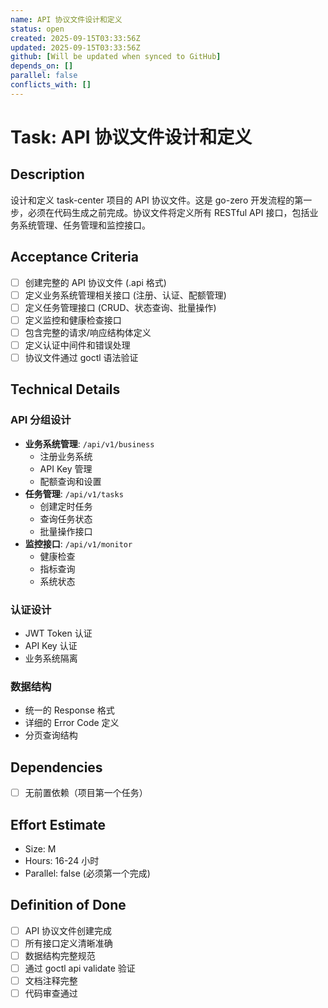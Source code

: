 ```yaml
---
name: API 协议文件设计和定义
status: open
created: 2025-09-15T03:33:56Z
updated: 2025-09-15T03:33:56Z
github: [Will be updated when synced to GitHub]
depends_on: []
parallel: false
conflicts_with: []
---
```


# Task: API 协议文件设计和定义

## Description
设计和定义 task-center 项目的 API 协议文件。这是 go-zero 开发流程的第一步，必须在代码生成之前完成。协议文件将定义所有 RESTful API 接口，包括业务系统管理、任务管理和监控接口。

## Acceptance Criteria
- [ ] 创建完整的 API 协议文件 (.api 格式)
- [ ] 定义业务系统管理相关接口 (注册、认证、配额管理)
- [ ] 定义任务管理接口 (CRUD、状态查询、批量操作)
- [ ] 定义监控和健康检查接口
- [ ] 包含完整的请求/响应结构体定义
- [ ] 定义认证中间件和错误处理
- [ ] 协议文件通过 goctl 语法验证

## Technical Details
### API 分组设计
- **业务系统管理**: `/api/v1/business`
  - 注册业务系统
  - API Key 管理
  - 配额查询和设置
- **任务管理**: `/api/v1/tasks`
  - 创建定时任务
  - 查询任务状态
  - 批量操作接口
- **监控接口**: `/api/v1/monitor`
  - 健康检查
  - 指标查询
  - 系统状态

### 认证设计
- JWT Token 认证
- API Key 认证
- 业务系统隔离

### 数据结构
- 统一的 Response 格式
- 详细的 Error Code 定义
- 分页查询结构

## Dependencies
- [ ] 无前置依赖（项目第一个任务）

## Effort Estimate
- Size: M
- Hours: 16-24 小时
- Parallel: false (必须第一个完成)

## Definition of Done
- [ ] API 协议文件创建完成
- [ ] 所有接口定义清晰准确
- [ ] 数据结构完整规范
- [ ] 通过 goctl api validate 验证
- [ ] 文档注释完整
- [ ] 代码审查通过